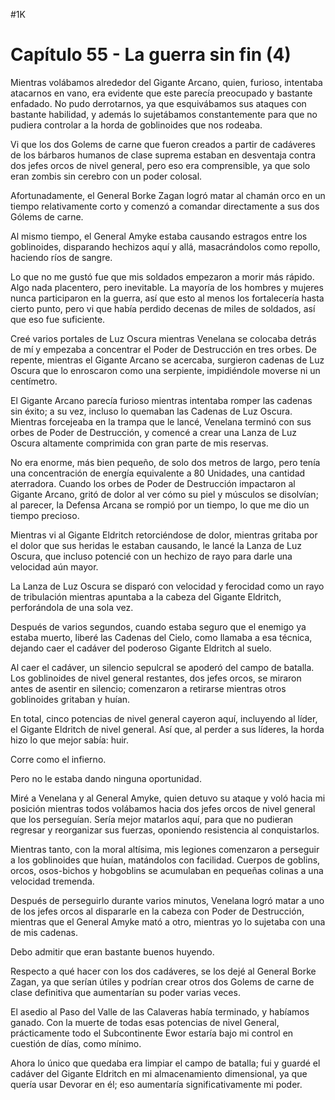 
#1K 

# Capítulo 55 - La guerra sin fin (4)


Mientras volábamos alrededor del Gigante Arcano, quien, furioso, intentaba atacarnos en vano, era evidente que este parecía preocupado y bastante enfadado. No pudo derrotarnos, ya que esquivábamos sus ataques con bastante habilidad, y además lo sujetábamos constantemente para que no pudiera controlar a la horda de goblinoides que nos rodeaba.

Vi que los dos Golems de carne que fueron creados a partir de cadáveres de los bárbaros humanos de clase suprema estaban en desventaja contra dos jefes orcos de nivel general, pero eso era comprensible, ya que solo eran zombis sin cerebro con un poder colosal.

Afortunadamente, el General Borke Zagan logró matar al chamán orco en un tiempo relativamente corto y comenzó a comandar directamente a sus dos Gólems de carne.

Al mismo tiempo, el General Amyke estaba causando estragos entre los goblinoides, disparando hechizos aquí y allá, masacrándolos como repollo, haciendo ríos de sangre.

Lo que no me gustó fue que mis soldados empezaron a morir más rápido. Algo nada placentero, pero inevitable. La mayoría de los hombres y mujeres nunca participaron en la guerra, así que esto al menos los fortalecería hasta cierto punto, pero vi que había perdido decenas de miles de soldados, así que eso fue suficiente.

Creé varios portales de Luz Oscura mientras Venelana se colocaba detrás de mí y empezaba a concentrar el Poder de Destrucción en tres orbes. De repente, mientras el Gigante Arcano se acercaba, surgieron cadenas de Luz Oscura que lo enroscaron como una serpiente, impidiéndole moverse ni un centímetro.

El Gigante Arcano parecía furioso mientras intentaba romper las cadenas sin éxito; a su vez, incluso lo quemaban las Cadenas de Luz Oscura. Mientras forcejeaba en la trampa que le lancé, Venelana terminó con sus orbes de Poder de Destrucción, y comencé a crear una Lanza de Luz Oscura altamente comprimida con gran parte de mis reservas.

No era enorme, más bien pequeño, de solo dos metros de largo, pero tenía una concentración de energía equivalente a 80 Unidades, una cantidad aterradora. Cuando los orbes de Poder de Destrucción impactaron al Gigante Arcano, gritó de dolor al ver cómo su piel y músculos se disolvían; al parecer, la Defensa Arcana se rompió por un tiempo, lo que me dio un tiempo precioso.

Mientras vi al Gigante Eldritch retorciéndose de dolor, mientras gritaba por el dolor que sus heridas le estaban causando, le lancé la Lanza de Luz Oscura, que incluso potencié con un hechizo de rayo para darle una velocidad aún mayor.

La Lanza de Luz Oscura se disparó con velocidad y ferocidad como un rayo de tribulación mientras apuntaba a la cabeza del Gigante Eldritch, perforándola de una sola vez.

Después de varios segundos, cuando estaba seguro que el enemigo ya estaba muerto, liberé las Cadenas del Cielo, como llamaba a esa técnica, dejando caer el cadáver del poderoso Gigante Eldritch al suelo.

Al caer el cadáver, un silencio sepulcral se apoderó del campo de batalla. Los goblinoides de nivel general restantes, dos jefes orcos, se miraron antes de asentir en silencio; comenzaron a retirarse mientras otros goblinoides gritaban y huían.

En total, cinco potencias de nivel general cayeron aquí, incluyendo al líder, el Gigante Eldritch de nivel general. Así que, al perder a sus líderes, la horda hizo lo que mejor sabía: huir.

Corre como el infierno.

Pero no le estaba dando ninguna oportunidad.

Miré a Venelana y al General Amyke, quien detuvo su ataque y voló hacia mi posición mientras todos volábamos hacia dos jefes orcos de nivel general que los perseguían. Sería mejor matarlos aquí, para que no pudieran regresar y reorganizar sus fuerzas, oponiendo resistencia al conquistarlos.

Mientras tanto, con la moral altísima, mis legiones comenzaron a perseguir a los goblinoides que huían, matándolos con facilidad. Cuerpos de goblins, orcos, osos-bichos y hobgoblins se acumulaban en pequeñas colinas a una velocidad tremenda.

Después de perseguirlo durante varios minutos, Venelana logró matar a uno de los jefes orcos al dispararle en la cabeza con Poder de Destrucción, mientras que el General Amyke mató a otro, mientras yo lo sujetaba con una de mis cadenas.

Debo admitir que eran bastante buenos huyendo.

Respecto a qué hacer con los dos cadáveres, se los dejé al General Borke Zagan, ya que serían útiles y podrían crear otros dos Golems de carne de clase definitiva que aumentarían su poder varias veces.

El asedio al Paso del Valle de las Calaveras había terminado, y habíamos ganado. Con la muerte de todas esas potencias de nivel General, prácticamente todo el Subcontinente Ewor estaría bajo mi control en cuestión de días, como mínimo.

Ahora lo único que quedaba era limpiar el campo de batalla; fui y guardé el cadáver del Gigante Eldritch en mi almacenamiento dimensional, ya que quería usar Devorar en él; eso aumentaría significativamente mi poder.